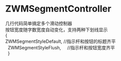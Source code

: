# ZWMSegmentController
几行代码简单搞定多个滑动控制器     
按钮宽度随字数宽度自动变化，支持两种下划线显示     
   {   
	       ZWMSegmentStyleDefault,   //指示杆和按钮的标题齐平   
	       ZWMSegmentStyleFlush,     //指示杆和按钮宽度齐平   
    }   
